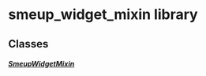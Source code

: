 


# smeup_widget_mixin library











## Classes

##### [SmeupWidgetMixin](../smeup_widgets_smeup_widget_mixin/SmeupWidgetMixin-class.md)



 















